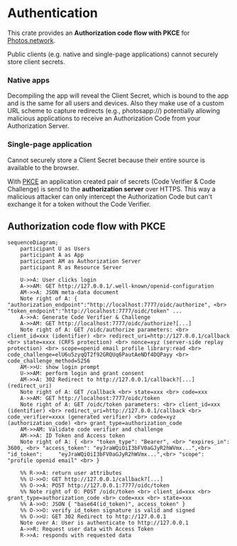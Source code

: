 # Authentication

This crate provides an **Authorization code flow with PKCE** for [Photos.network](https://photos.network).

Public clients (e.g. native and single-page applications) cannot securely store client secrets. 

### Native apps
Decompiling the app will reveal the Client Secret, which is bound to the app and is the same for all users and devices. Also they make use of a custom URL scheme to capture redirects (e.g., photosapp://) potentially allowing malicious applications to receive an Authorization Code from your Authorization Server.

### Single-page application
Cannot securely store a Client Secret because their entire source is available to the browser.


With [PKCE](https://datatracker.ietf.org/doc/html/rfc7636) an application created pair of secrets (Code Verifier & Code Challenge) is send to the **authorization server** over HTTPS. This way a malicious attacker can only intercept the Authorization Code but can't exchange it for a token without the Code Verifier.

## Authorization code flow with PKCE
```mermaid
sequenceDiagram;
    participant U as Users
    participant A as App
    participant AM as Authorization Server
    participant R as Resource Server
    
    U->>A: User clicks login
    A->>AM: GET http://127.0.0.1/.well-known/openid-configuration
    AM->>A: JSON meta-data document
    Note right of A: { "authorization_endpoint":"http://localhost:7777/oidc/authorize", <br> "token_endpoint":"http://localhost:7777/oidc/token" ...
    A->>A: Generate Code Verifier & Challenge
    A->>AM: GET http://localhost:7777/oidc/authorize?[...]
    Note right of A: GET /oidc/authorize parameters: <br> client_id=xxx (identifier) <br> redirect_uri=http://127.0.0.1/callback <br> state=xxxx (CRFS protection) <br> nonce=xyz (server-side replay protection) <br> scope=openid email profile library:read <br> code_challenge=elU6u5zyqQT2f92GRQUq6PautAeNDf4DQPayy <br> code_challenge_method=S256
    AM->>U: show login prompt
    U->>AM: perform login and grant consent
    AM->>A: 302 Redirect to http://127.0.0.1/callback?[...] (redirect_uri)
    Note right of A: GET /callback <br> state=xxx <br> code=xxx
    A->>AM: GET http://localhost:7777/oidc/token
    Note right of A: GET /oidc/token parameters: <br> client_id=xxx (identifier) <br> redirect_uri=http://127.0.0.1/callback <br> code_verifier=xxxx (generated verifier) <br> code=xyz (authorization_code) <br> grant_type=authorization_code
    AM->>AM: Validate code verifier and challenge
    AM->>A: ID Token and Access token
    Note right of A: { <br> "token_type": "Bearer", <br> "expires_in":   3600, <br> "access_token": "eyJraWQiOiI3bFV0aGJyR2hWVmx...",<br> "id_token":     "eyJraWQiOiI3bFV0aGJyR2hWVmx...",<br> "scope":        "profile openid email" <br> }

    %% R->>A: return user attributes
    %% U->>O: GET http://127.0.0.1/callback?[...]
    %% O->>A: POST http://127.0.0.1:7777/oidc/token
    %% Note right of O: POST /oidc/token <br> client_id=xxx <br> grant_type=authorization_code <br> code=xxx <br> state=xxx
    %% A->>O: JSON { "base64(id_token)", access_token" }
    %% O->>O: verify id_token signature is valid and signed
    %% O->>U: GET 302 Redirect to http://127.0.0.1
    Note over A: User is authenticate to http://127.0.0.1
    A->>R: Request user data with Access Token
    R->>A: responds with requested data
```
